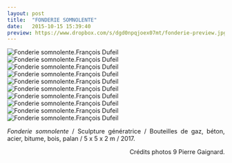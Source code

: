 ```yaml
---
layout: post
title:  "FONDERIE SOMNOLENTE"
date:   2015-10-15 15:39:40
preview: https://www.dropbox.com/s/dgd0npqjoex07mt/fonderie-preview.jpg?raw=1
---
```


<img src="https://www.dropbox.com/s/pa6rixlj7254jm3/fonderie.jpg?raw=1" alt="Fonderie somnolente.Fran&ccedil;ois Dufeil"> 
<br />

<img src="https://www.dropbox.com/s/k3e7rndycxallyq/fonderie%20%283%29.jpg?raw=1" alt="Fonderie somnolente.Fran&ccedil;ois Dufeil">
<br />

<img src="https://www.dropbox.com/s/rvrgx2qsna36sr4/fonderie%20%284%29.jpg?raw=1" alt="Fonderie somnolente.Fran&ccedil;ois Dufeil">
<br />

<img src="https://www.dropbox.com/s/96yjq3kxifb57k6/fonderie%20%282%29.jpg?raw=1" alt="Fonderie somnolente.Fran&ccedil;ois Dufeil">
<br />

<img src="https://www.dropbox.com/s/8r110dat8h7lf43/fonderie%20%285%29.jpg?raw=1" alt="Fonderie somnolente.Fran&ccedil;ois Dufeil">
<br />

<img src="https://www.dropbox.com/s/bh78eny8l2108b3/fonderie%20%286%29.jpg?raw=1" alt="Fonderie somnolente.Fran&ccedil;ois Dufeil">
<br />

<img src="https://www.dropbox.com/s/t4m6oabe7ipk87d/fonderie%20%287%29.jpg?raw=1" alt="Fonderie somnolente.Fran&ccedil;ois Dufeil">
<br />

<img src="https://www.dropbox.com/s/26axzw42saondm9/fonderie%20%288%29.jpg?raw=1" alt="Fonderie somnolente.Fran&ccedil;ois Dufeil">
<br />

<img src="https://www.dropbox.com/s/anekd1zgfo68axk/fonderie%20%289%29.jpg?raw=1" alt="Fonderie somnolente.Fran&ccedil;ois Dufeil">
<br />

<img src="https://www.dropbox.com/s/ik21uwva743l8r6/fonderie%20%2810%29.jpg?raw=1" alt="Fonderie somnolente.Fran&ccedil;ois Dufeil">


<p style="text-align:justify">
<span style="font-style: italic;">Fonderie somnolente</span> / Sculpture génératrice / Bouteilles de gaz, b&eacute;ton, acier, bitume, bois, palan / 5 x 5 x 2 m / 2017.
</p>



<p style="text-align:right; font-size: 14px;">
Cr&eacute;dits photos 9 Pierre Gaignard.
</p>
<br>






